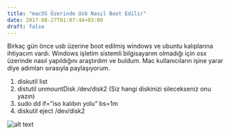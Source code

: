 ```yaml
---
title: "macOS Üzerinde Usb Nasıl Boot Edilir"
date: 2017-08-27T01:07:44+03:00
draft: false
---
```


Birkaç gün önce usb üzerine boot edilmiş windows ve ubuntu kalıplarına ihtiyacım vardı. Windows işletim sistemli bilgisayarım olmadığı için osx üzerinde nasıl yapıldığını araştırdım ve buldum. Mac kullanıcıların işine yarar diye adımları sırasıyla paylaşıyorum.

1. diskutil list
2. distutil unmountDisk /dev/disk2 (Siz hangi diskinizi silecekseniz onu yazın)
3. sudo dd if=”iso kalıbın yolu” bs=1m
4. diskutil eject /dev/disk2

![alt text](/media/macos-uzerinde-usb-nasil-boot-edilir.png "Macos Uzerinde Usb Nasil Boot Edilir")
